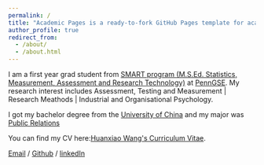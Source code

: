 ```yaml
---
permalink: /
title: "Academic Pages is a ready-to-fork GitHub Pages template for academic personal websites"
author_profile: true
redirect_from: 
  - /about/
  - /about.html
---
```


I am a first year grad student from [SMART program (M.S.Ed. Statistics, Measurement, Assessment and Research Technology)](https://www.gse.upenn.edu/academics/programs/education-statistics-measurement-assessment-research-masters) at [PennGSE](https://www.gse.upenn.edu/). My research interest includes Assessment, Testing and Measurement | Research Meathods | Industrial and Organisational Psychology.

I got my bachelor degree from the [University of China](https://www.cuc.edu.cn/) and my major was [Public Relations](https://ggxy.cuc.edu.cn/2018/1105/c7894a185245/page.htm)

You can find my CV here:[Huanxiao Wang's Curriculum Vitae](../assets/Curriculum_Vitae.pdf).

[Email](mailto:whxiao@upenn.edu) / [Github](https://github.com/whxiao210) / [linkedIn](https://www.linkedin.com/in/huanxiao-wang-69b17a2b2/)
